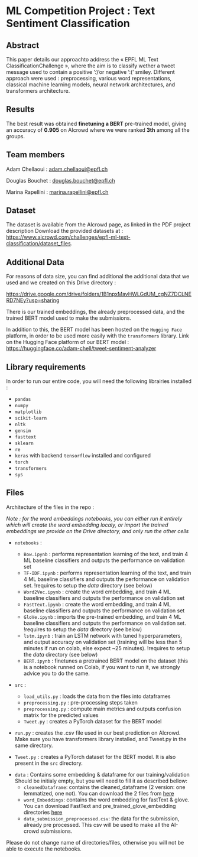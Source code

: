 # ML Competition Project : Text Sentiment Classification

## Abstract

This paper details our approachto address the « EPFL ML Text ClassificationChallenge », where the aim is to classify wether a tweet message used to contain a positive ’:)’or negative ’:(’ smiley. Different approach were used : preprocessing, various word representations, classical machine learning models, neural network architectures, and transformers architecture.

## Results

The best result was obtained **finetuning a BERT** pre-trained model, giving an accuracy of **0.905** on AIcrowd where we were ranked **3th** among all the groups.

## Team members
 
 Adam Chellaoui  : adam.chellaoui@epfl.ch
 
 Douglas Bouchet : douglas.bouchet@epfl.ch
 
 Marina Rapellini : marina.rapellini@epfl.ch
 
 
## Dataset

The dataset is available from the AIcrowd page, as linked in the PDF project description
Download the provided datasets at : https://www.aicrowd.com/challenges/epfl-ml-text-classification/dataset_files.

## Additional Data

For reasons of data size, you can find additional the additional data that we used and we created on this Drive directory :

https://drive.google.com/drive/folders/1B1npxMavHWLGdUM_cgNZ7DCLNERD7NEy?usp=sharing

There is our trained embeddings, the already preprocessed data, and the trained BERT model used to make the submissions. 

In addition to this, the BERT model has been hosted on the `Hugging Face` platform, in order to be used more easily with the `transformers` library.
Link on the Hugging Face platform of our BERT model : https://huggingface.co/adam-chell/tweet-sentiment-analyzer


## Library requirements

In order to run our entire code, you will need the following librairies installed :

- `pandas`
- `numpy`
- `matplotlib`
- `scikit-learn`
- `nltk`
- `gensim`
- `fasttext`
- `sklearn`
- `re`
- `keras` with backend `tensorflow` installed and configured
- `torch`
- `transformers`
- `sys`

## Files

Architecture of the files in the repo :

*Note : for the word embeddings notebooks, you can either run it entirely which will create the word embedding localy, or import the trained embeddings we provide on the Drive directory, and only run the other cells*

* `notebooks` : 
    *  `Bow.ipynb` : performs representation learning of the text, and train 4 ML baseline classifiers and outputs the performance on validation set
    *  `TF-IDF.ipynb` : performs representation learning of the text, and train 4 ML baseline classifiers and outputs the performance on validation set. !requires to setup the $data$ directory (see below)
    *  `Word2Vec.ipynb` : create the word embedding, and train 4 ML baseline classifiers and outputs the performance on validation set
    *  `FastText.ipynb` : create the word embedding, and train 4 ML baseline classifiers and outputs the performance on validation set
    *  `GloVe.ipynb` : imports the pre-trained embedding, and train 4 ML baseline classifiers and outputs the performance on validation set. !requires to setup the $data$ directory (see below)
    *  `lstm.ipynb` : train an LSTM network with tuned hyperparameters, and output accuracy on validation set (training will be less than 5 minutes if run on colab, else expect ~25 minutes). !requires to setup the $data$ directory (see below)
    *  `BERT.ipynb` : finetunes a pretrained BERT model on the dataset (this is a notebook runned on Colab, if you want to run it, we strongly advice you to do the same.

* `src` : 
    * `load_utils.py` : loads the data from the files into dataframes
    * `preprocessing.py` : pre-processing steps taken
    * `preprocessing.py` : compute main metrics and outputs confusion matrix for the predicted values
    * `Tweet.py` : creates a PyTorch dataset for the BERT model

- `run.py` : creates the .csv file used in our best prediction on AIcrowd. Make sure you have transformers library installed, and Tweet.py in the same directory.

- `Tweet.py` : creates a PyTorch dataset for the BERT model. It is also present in the  `src` directory.

* `data` : Contains some embedding & dataframe for our training/validation Should be initialy empty, but you will need to fill it as described bellow:
  * `cleanedDataframe`: contains the cleaned_dataframe (2 version: one lemmatized, one not). You can download the 2 files from [here](https://drive.google.com/drive/folders/1mfRpJSUcPzl-PN04SHkjci514wlkRAPq)
  * `word_Embeddings`:  contains the word embedding for fastText & glove. You can download FastText and pre_trained_glove_embedding directories [here](https://drive.google.com/drive/folders/1ZAduIqmeDOEpySYyiDZsKb2RPIUDhtsD)  
  - `data_submission_preprocessed.csv`: the data for the submission, already pre processed. This csv will be used to make all the AI-crowd submissions.

Please do not change name of directories/files, otherwise you will not be able to execute the notebooks.



